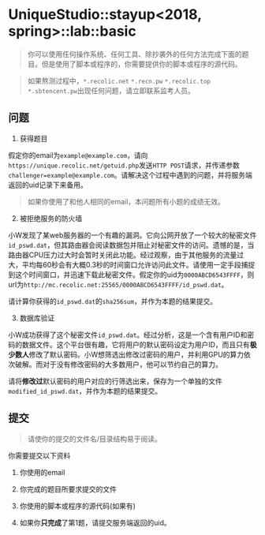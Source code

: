 # UniqueStudio::stayup<2018, spring>::lab::basic

> 你可以使用任何操作系统、任何工具、除抄袭外的任何方法完成下面的题目。但是使用了脚本或程序的，你需要提供你的脚本或程序的源代码。

> 如果熬测过程中，`*.recolic.net` `*.recn.pw` `*.recolic.top` `*.sbtencent.pw`出现任何问题，请立即联系监考人员。

## 问题

1. 获得题目

假定你的email为`example@example.com`，请向`https://unique.recolic.net/getuid.php`发送`HTTP POST`请求，并传递参数`challenger=example@example.com`。请解决这个过程中遇到的问题，并将服务端返回的uid记录下来备用。

> 如果你使用了和他人相同的email，本问题所有小题的成绩无效。

2. 被拒绝服务的防火墙

小W发现了某web服务器的一个有趣的漏洞。它向公网开放了一个较大的秘密文件`id_pswd.dat`，但其路由器会阅读数据包并阻止对秘密文件的访问。遗憾的是，当路由器CPU压力过大时会暂时关闭此功能。经过观察，由于其他服务的流量过大，平均每60秒会有大概0.3秒的时间窗口允许访问此文件。请使用一定手段捕捉到这个时间窗口，并迅速下载此秘密文件。假定你的uid为`0000ABCD6543FFFF`，则url为`http://mc.recolic.net:25565/0000ABCD6543FFFF/id_pswd.dat`。

请计算你获得的`id_pswd.dat`的`sha256sum`，并作为本题的结果提交。

3. 数据库验证

小W成功获得了这个秘密文件`id_pswd.dat`。经过分析，这是一个含有用户ID和密码的数据文件。这个平台很有趣，它将用户的默认密码设定为用户ID，而且只有**极少数人**修改了默认密码。小W想筛选出修改过密码的用户，并利用GPU的算力依次破解。而对于没有修改密码的大多数用户，他可以节约自己的算力。

请将**修改过**默认密码的用户对应的行筛选出来，保存为一个单独的文件`modified_id_pswd.dat`，并作为本题的结果提交。

## 提交

> 请使你的提交的文件名/目录结构易于阅读。

你需要提交以下资料

1. 你使用的email

2. 你完成的题目所要求提交的文件

3. 你使用的脚本或程序的源代码(如果有)

4. 如果你**只完成**了第1题，请提交服务端返回的uid。




